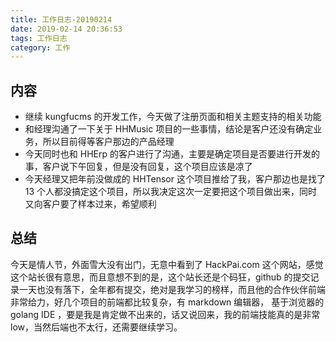 ```yaml
---
title: 工作日志-20190214
date: 2019-02-14 20:36:53
tags: 工作日志
category: 工作
---
```


## 内容

* 继续 kungfucms 的开发工作，今天做了注册页面和相关主题支持的相关功能
* 和经理沟通了一下关于 HHMusic 项目的一些事情，结论是客户还没有确定业务，所以目前得等客户那边的产品经理
* 今天同时也和 HHErp 的客户进行了沟通，主要是确定项目是否要进行开发的事，客户说下午回复，但是没有回复，这个项目应该是凉了
* 今天经理又把年前没做成的 HHTensor 这个项目推给了我，客户那边也是找了 13 个人都没搞定这个项目，所以我决定这次一定要把这个项目做出来，同时又向客户要了样本过来，希望顺利

## 总结

今天是情人节，外面雪大没有出门，无意中看到了 HackPai.com 这个网站，感觉这个站长很有意思，而且意想不到的是，这个站长还是个码狂，github 的提交记录一天也没有落下，全年都有提交，绝对是我学习的榜样，而且他的合作伙伴前端非常给力，好几个项目的前端都比较复杂，有 markdown 编辑器， 基于浏览器的 golang IDE ，要是我是肯定做不出来的，话又说回来，我的前端技能真的是非常 low，当然后端也不太行，还需要继续学习。
